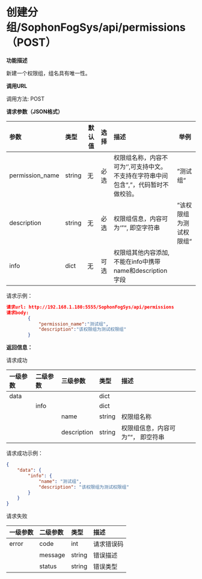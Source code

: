 # 创建分组/SophonFogSys/api/permissions（POST）

**功能描述**

新建一个权限组，组名具有唯一性。

**调用URL**

调用方法: POST

**请求参数（JSON格式）**

| 参数            | 类型   |  默认值  | 选择 | 描述                                                         |  举例  |
| :-------------- | :----- | ----------------------------------- | :--- | :----------------------------------------------------------- | --------------------------------- |
| permission_name | string | 无                                  | 必选 | 权限组名称，内容不可为‘’,可支持中文。不支持在字符串中间包含“,”，代码暂时不做校验。 | ”测试组“                          |
| description     | string | 无                                  | 必选 | 权限组信息，内容可为‘”“, 即空字符串                          | ”该权限组为测试权限组“            |
| info            | dict   | 无                                  | 可选 | 权限组其他内容添加, 不能在info中携带name和description字段    |                                   |

请求示例：

```json
请求url: http://192.168.1.180:5555/SophonFogSys/api/permissions
请求body:
        {
            "permission_name":"测试组",
            "description":"该权限组为测试权限组"
        }
```

**返回信息：**

请求成功

| 一级参数 | 二级参数 | 三级参数    | 类型   | 描述                              |
| :------- | :------- | :---------- | :----- | :-------------------------------- |
| data     |          |             | dict   |                                   |
|          | info     |             | dict   |                                   |
|          |          | name        | string | 权限组名称                        |
|          |          | description | string | 权限组信息，内容可为”“， 即空符串 |

请求成功示例：

```json
{
    "data": {
        "info": {
            "name": "测试组",
            "description": "该权限组为测试权限组"
        }
    }
}
```

请求失败

| 一级参数 | 二级参数 | 类型   | 描述       |
| :------- | :------- | :----- | :--------- |
| error    | code     | int    | 请求错误码 |
|          | message  | string | 错误描述   |
|          | status   | string | 错误类型   |
